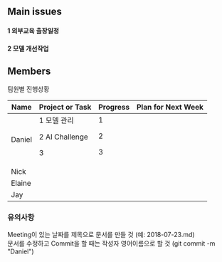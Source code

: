 ## Main issues   
#### 1 외부교육 출장일정
#### 2 모델 개선작업   
  
## Members  
팀원별 진행상황  

|  Name   |   Project or Task  |          Progress              |    Plan for Next Week |
| ------- |  ----------------- | ------------------------------ | ----------------------|
| Daniel  | 1 모델 관리<p> 2 AI Challenge <p> 3 | 1  <p>  2 <p>  3 |                     |
| Nick    |                    |                                |                       |
| Elaine  |                    |                                |                       |
|  Jay       |                    |                                |                       |


### 유의사항  
Meeting이 있는 날짜를 제목으로 문서를 만들 것 (예: 2018-07-23.md)  
문서를 수정하고 Commit을 할 때는 작성자 영어이름으로 할 것 (git commit -m "Daniel")